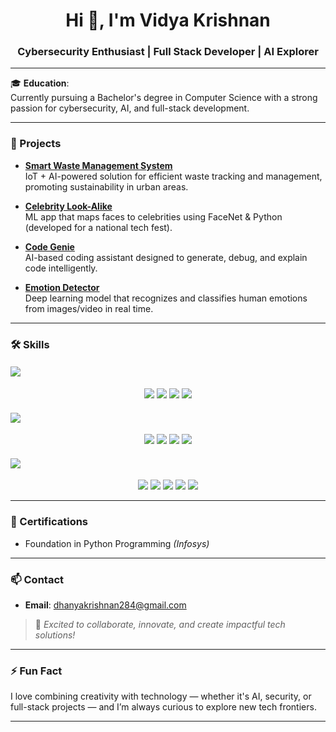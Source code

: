 <h1 align="center">Hi 👋, I'm Vidya Krishnan</h1>
<h3 align="center">Cybersecurity Enthusiast | Full Stack Developer | AI Explorer</h3>

---

🎓 **Education**:  
Currently pursuing a Bachelor's degree in Computer Science with a strong passion for cybersecurity, AI, and full-stack development.

---

### 🚀 Projects

- **[Smart Waste Management System](https://github.com/Vidya111-rrr/Ecosync2.0.git)**  
  IoT + AI-powered solution for efficient waste tracking and management, promoting sustainability in urban areas.

- **[Celebrity Look-Alike](https://github.com/Vidya111-rrr/celebrity-look-alike.git)**  
  ML app that maps faces to celebrities using FaceNet & Python (developed for a national tech fest).

- **[Code Genie](#)**  
  AI-based coding assistant designed to generate, debug, and explain code intelligently.

- **[Emotion Detector](https://github.com/Vidya111-rrr/Expression-analyzer.git)**  
  Deep learning model that recognizes and classifies human emotions from images/video in real time.

---

### 🛠️ Skills

#### <img src="https://img.shields.io/badge/-Machine%20Learning-orange?style=for-the-badge&logo=openai&logoColor=white" />

<p align="center">
  <img src="https://img.shields.io/badge/-ML%20Modeling-FF007F?style=for-the-badge&logo=python&logoColor=white" />
  <img src="https://img.shields.io/badge/-Deep%20Learning-EE4C2C?style=for-the-badge&logo=pytorch&logoColor=white" />
  <img src="https://img.shields.io/badge/-TensorFlow-FF6F00?style=for-the-badge&logo=tensorflow&logoColor=white" />
  <img src="https://img.shields.io/badge/-NLP-8A2BE2?style=for-the-badge&logo=openai&logoColor=white" />
</p>

#### <img src="https://img.shields.io/badge/-MERN%20Stack-blue?style=for-the-badge&logo=react&logoColor=white" />

<p align="center">
  <img src="https://img.shields.io/badge/-React-61DAFB?style=for-the-badge&logo=react&logoColor=black" />
  <img src="https://img.shields.io/badge/-Node.js-339933?style=for-the-badge&logo=nodedotjs&logoColor=white" />
  <img src="https://img.shields.io/badge/-Express.js-000000?style=for-the-badge&logo=express&logoColor=white" />
  <img src="https://img.shields.io/badge/-MongoDB-47A248?style=for-the-badge&logo=mongodb&logoColor=white" />
</p>

#### <img src="https://img.shields.io/badge/-Tools%20%26%20Platforms-9A348E?style=for-the-badge&logo=visualstudiocode&logoColor=white" />

<p align="center">
  <img src="https://img.shields.io/badge/-Linux-FCC624?style=for-the-badge&logo=linux&logoColor=black" />
  <img src="https://img.shields.io/badge/-Git-F05032?style=for-the-badge&logo=git&logoColor=white" />
  <img src="https://img.shields.io/badge/-GitHub-181717?style=for-the-badge&logo=github&logoColor=white" />
  <img src="https://img.shields.io/badge/-REST%20API-02569B?style=for-the-badge&logo=postman&logoColor=white" />
  <img src="https://img.shields.io/badge/-VS%20Code-007ACC?style=for-the-badge&logo=visualstudiocode&logoColor=white" />
</p>

---

### 📜 Certifications

- Foundation in Python Programming *(Infosys)*  

---

### 📫 Contact

- **Email**: dhanyakrishnan284@gmail.com  

> 💬 *Excited to collaborate, innovate, and create impactful tech solutions!*  

---

### ⚡ Fun Fact

I love combining creativity with technology — whether it's AI, security, or full-stack projects — and I’m always curious to explore new tech frontiers.

---
